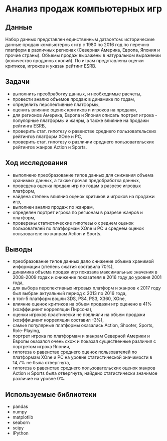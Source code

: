 # Анализ продаж компьютерных игр

## Данные
Набор данных представлен единственным датасетом: исторические данные продаж компьютерных игр с 1980 по 2016 год по перечню платформ в различных регионах (Северная Америка, Европа, Япония и прочие страны). Объемы продаж выражены в натуральном выражении (количество проданных копий). По играм представлены оценки критиков, игроков и указан рейтинг ESRB.

## Задачи
- выполнить преобработку данных, и необходимые расчеты,
- провести анализ объемов продаж в динамике по годам,
- определить перспективные платформы,
- оценить влияние оценок критиков и игроков на продажи,
- для регионов Америка, Европа и Япония описать портрет игрока - популярные платформы и жанры, а также влияние на продажи рейтинга ESRB,
- проверить стат. гипотезу о равенстве среднего пользовательских рейтингов платформ XOne и PC,
- проверить стат. гипотезу о различии среднего пользовательских рейтингов жанров Action и Sports.

## Ход исследования
- выполнено преобразование типов данных для снижения объема хранимых данных, а также прочая предобработка данных,
- проведена оценка продаж игр по годам в разрезе игровых платформ,
- найдена степень влияния оценок критиков и игроков на продажи игр,
- выполнен анализ продаж по жанрам,
- определен портрет игрока по регионам в разрезе жанров и платформ,
- проверены статистические гипотезы о среднем оценок пользователей по платформам XOne и PC и среднем оценок пользователе по жанрам Action и Sports.

## Выводы
- преобразование типов данных дало снижение объема хранимой информации (степень сжатия составила 70%),
- динамика объема продаж игр показала максимальные значения в 2008-2009 годах и снижение показателя в 2016 году до уровня 2001 года,
- для выбора перспективных игровых платформ и жанров к 2017 году был выбран актуальный период с 2013 по 2016 года,
- в топ-5 платформ вошли 3DS, PS4, PS3, X360, XOne,
- влияние оценок критиков на объем продажи игр оценено в 41% (коэффициент корреляции Пирсона),
- оценки игроков практически не повлияли на объем продажи (коэффициент корреляции составил -3%),
- самые популярные платформы оказались Action, Shooter, Sports, Role-Playing,
- портрет игрока по платформам и жанрам Северной Америки и Европы оказался очень схож и показал существенные различия с портретом игрока Японии,
- гипотеза о равенстве среднего оценок пользователей по платформам XOne и PC на уровне статистической значимости в 14,7% не была отвергнута,
- гипотеза о равенстве среднего пользовательских оценок жанров Action и Sports была отвергнута, найдено статистически значимое различие на уровне 0%.

## Используемые библиотеки
- pandas
- numpy
- matplotlib
- seaborn
- scipy
- IPython
